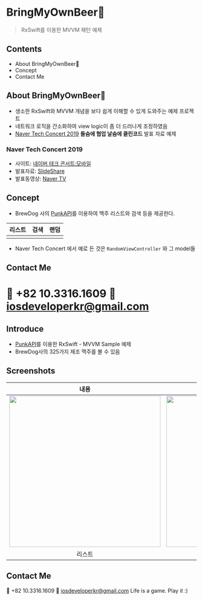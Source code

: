 # BringMyOwnBeer🍺

> RxSwift를 이용한 MVVM 패턴 예제

## Contents
- About BringMyOwnBeer🍺
- Concept
- Contact Me

## About BringMyOwnBeer🍺
- 생소한 RxSwift와 MVVM 개념을 보다 쉽게 이해할 수 있게 도와주는 예제 프로젝트
- 네트워크 로직을 간소화하여 view logic이 좀 더 드러나게 조정하였음
- [Naver Tech Concert 2019](http://techcon.naver.com) **들숨에 협업 날숨에 클린코드** 발표 자료 예제

### Naver Tech Concert 2019
- 사이트: [네이버 테크 콘서트:모바일](http://techcon.naver.com)
- 발표자료: [SlideShare](https://www.slideshare.net/NaverEngineering/techcon-2019-mobile-ios2)
- 발표동영상: [Naver TV](https://tv.naver.com/v/9140435)

## Concept
- BrewDog 사의 [PunkAPI](https://punkapi.com/documentation/v2)를 이용하여 맥주 리스트와 검색 등을 제공한다.

| 리스트 | 검색 | 랜덤 |
|:---:|:---:|:---:|
||||

- Naver Tech Concert 에서 예로 든 것은 `RandomViewController` 와 그 model들

## Contact Me

📱 +82 10.3316.1609
📧 iosdeveloperkr@gmail.com
=======
## Introduce
- [PunkAPI](https://punkapi.com)를 이용한 RxSwift - MVVM Sample 예제
- BrewDog사의 325가지 제조 맥주를 볼 수 있음 

## Screenshots
| 내용 | 스크린샷 |
|:---:|:---:|
| <img src = "https://github.com/fimuxd/BringMyOwnBeer-/blob/master/Simulator%20Screen%20Shot%20-%20iPhone%20Xʀ%20-%202019-06-14%20at%2010.51.13.png?raw=true" width = 400> | <img src = "https://github.com/fimuxd/BringMyOwnBeer-/blob/master/Simulator%20Screen%20Shot%20-%20iPhone%20Xʀ%20-%202019-06-14%20at%2016.37.11.png?raw=true" width = 400> |
| 리스트 | 검색 결과 |

## Contact Me
📱 +82 10.3316.1609
📧 iosdeveloperkr@gmail.com
Life is a game. Play it :)
